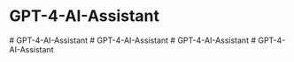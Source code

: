 # GPT-4-AI-Assistant
#   G P T - 4 - A I - A s s i s t a n t  
 #   G P T - 4 - A I - A s s i s t a n t  
 #   G P T - 4 - A I - A s s i s t a n t  
 #   G P T - 4 - A I - A s s i s t a n t  
 